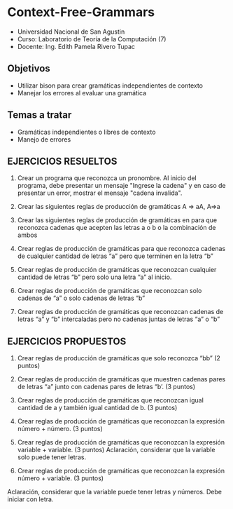 # Context-Free-Grammars
* Universidad Nacional de San Agustin
* Curso: Laboratorio de Teoría de la Computación (7)
* Docente: Ing. Edith Pamela Rivero Tupac

## Objetivos 
* Utilizar bison para crear gramáticas independientes de contexto
* Manejar los errores al evaluar una gramática
## Temas a tratar
* Gramáticas independientes o libres de contexto
* Manejo de errores

## EJERCICIOS RESUELTOS
1. Crear un programa que reconozca un pronombre. Al inicio del programa, debe
presentar un mensaje "Ingrese la cadena" y en caso de presentar un error, mostrar
el mensaje "cadena invalida".

2. Crear las siguientes reglas de producción de gramáticas A => aA, A=>a

3. Crear las siguientes reglas de producción de gramáticas en para que reconozca
cadenas que acepten las letras a o b o la combinación de ambos

4. Crear reglas de producción de gramáticas para que reconozca cadenas de cualquier
cantidad de letras “a” pero que terminen en la letra “b”

5. Crear reglas de producción de gramáticas que reconozcan cualquier cantidad de
letras “b” pero solo una letra “a” al inicio.

6. Crear reglas de producción de gramáticas que reconozcan solo cadenas de “a” o
solo cadenas de letras “b”

7. Crear reglas de producción de gramáticas que reconozcan cadenas de letras “a” y
“b” intercaladas pero no cadenas juntas de letras “a” o “b”

## EJERCICIOS PROPUESTOS
1. Crear reglas de producción de gramáticas que solo reconozca “bb” (2 puntos)

2. Crear reglas de producción de gramáticas que muestren cadenas pares de letras
“a” junto con cadenas pares de letras “b’. (3 puntos)

3. Crear reglas de producción de gramáticas que reconozcan igual cantidad de a y
también igual cantidad de b. (3 puntos)

4. Crear reglas de producción de gramáticas que reconozcan la expresión número +
número. (3 puntos)

5. Crear reglas de producción de gramáticas que reconozcan la expresión variable +
variable. (3 puntos)
Aclaración, considerar que la variable solo puede tener letras.

6. Crear reglas de producción de gramáticas que reconozcan la expresión número +
variable. (3 puntos)

Aclaración, considerar que la variable puede tener letras y números. Debe iniciar
con letra.
